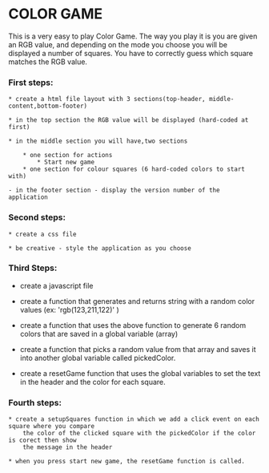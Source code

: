 # COLOR GAME

This is a very easy to play Color Game.
The way you play it is you are given an RGB value, and depending on
the mode you choose you will be displayed a number of squares. You
have to correctly guess which square matches the RGB value. 

### First steps:

	* create a html file layout with 3 sections(top-header, middle-content,bottom-footer)
	
	* in the top section the RGB value will be displayed (hard-coded at first)
	
	* in the middle section you will have,two sections
	
		* one section for actions 
			* Start new game
		* one section for colour squares (6 hard-coded colors to start with)
		
	- in the footer section - display the version number of the application
   
### Second steps:

	* create a css file
	
	* be creative - style the application as you choose

### Third Steps:

* create a javascript file
	
* create a function that generates and returns string with a random color values (ex: 'rgb(123,211,122)' )
	
* create a function that uses the above function to generate 6 random colors that 
		are saved in a global variable (array)
	
* create a function that picks a random value from that array and saves it into another 
		global variable called pickedColor.
	
* create a resetGame function that uses the global variables to set the text in the header 
		and the color for each square.

### Fourth steps:

	* create a setupSquares function in which we add a click event on each square where you compare
		the color of the clicked square with the pickedColor if the color is corect then show 
		the message in the header
	
	* when you press start new game, the resetGame function is called.

